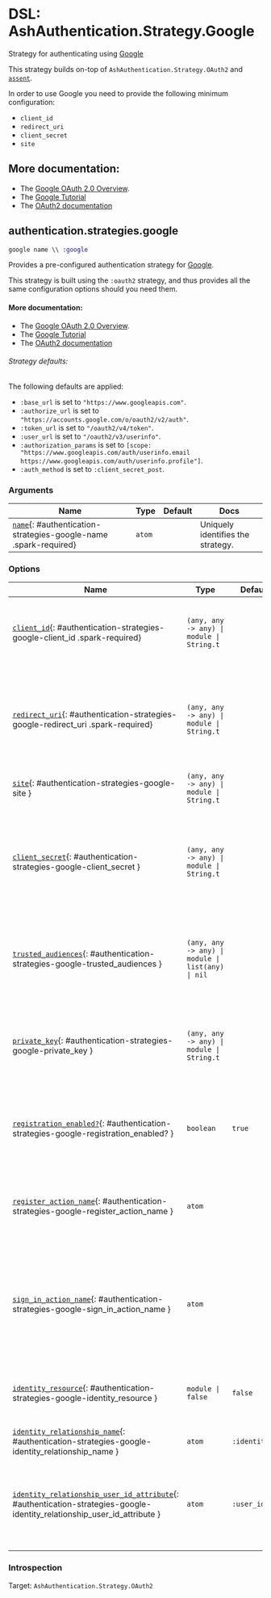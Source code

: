 <!--
This file was generated by Spark. Do not edit it by hand.
-->
# DSL: AshAuthentication.Strategy.Google

Strategy for authenticating using [Google](https://google.com)

This strategy builds on-top of `AshAuthentication.Strategy.OAuth2` and
[`assent`](https://hex.pm/packages/assent).

In order to use Google you need to provide the following minimum configuration:

  - `client_id`
  - `redirect_uri`
  - `client_secret`
  - `site`

## More documentation:
- The [Google OAuth 2.0 Overview](https://developers.google.com/identity/protocols/oauth2).
- The [Google Tutorial](/documentation/tutorial/google.md)
- The [OAuth2 documentation](`AshAuthentication.Strategy.OAuth2`)



## authentication.strategies.google
```elixir
google name \\ :google
```


Provides a pre-configured authentication strategy for [Google](https://google.com/).

This strategy is built using the `:oauth2` strategy, and thus provides all the same
configuration options should you need them.

#### More documentation:
- The [Google OAuth 2.0 Overview](https://developers.google.com/identity/protocols/oauth2).
- The [Google Tutorial](/documentation/tutorial/google.md)
- The [OAuth2 documentation](`AshAuthentication.Strategy.OAuth2`)

###### Strategy defaults:

The following defaults are applied:

* `:base_url` is set to `"https://www.googleapis.com"`.
* `:authorize_url` is set to `"https://accounts.google.com/o/oauth2/v2/auth"`.
* `:token_url` is set to `"/oauth2/v4/token"`.
* `:user_url` is set to `"/oauth2/v3/userinfo"`.
* `:authorization_params` is set to `[scope: "https://www.googleapis.com/auth/userinfo.email https://www.googleapis.com/auth/userinfo.profile"]`.
* `:auth_method` is set to `:client_secret_post`.







### Arguments

| Name | Type | Default | Docs |
|------|------|---------|------|
| [`name`](#authentication-strategies-google-name){: #authentication-strategies-google-name .spark-required} | `atom` |  | Uniquely identifies the strategy. |
### Options

| Name | Type | Default | Docs |
|------|------|---------|------|
| [`client_id`](#authentication-strategies-google-client_id){: #authentication-strategies-google-client_id .spark-required} | `(any, any -> any) \| module \| String.t` |  | The OAuth2 client ID.  Takes either a module which implements the `AshAuthentication.Secret` behaviour, a 2 arity anonymous function or a string. |
| [`redirect_uri`](#authentication-strategies-google-redirect_uri){: #authentication-strategies-google-redirect_uri .spark-required} | `(any, any -> any) \| module \| String.t` |  | The callback URI *base*. Not the whole URI back to the callback endpoint, but the URI to your `AuthPlug`. Takes either a module which implements the `AshAuthentication.Secret` behaviour, a 2 arity anonymous function or a string. |
| [`site`](#authentication-strategies-google-site){: #authentication-strategies-google-site } | `(any, any -> any) \| module \| String.t` |  | Deprecated: Use `base_url` instead. |
| [`client_secret`](#authentication-strategies-google-client_secret){: #authentication-strategies-google-client_secret } | `(any, any -> any) \| module \| String.t` |  | The OAuth2 client secret. Required if :auth_method is `:client_secret_basic`, `:client_secret_post` or `:client_secret_jwt`. Takes either a module which implements the `AshAuthentication.Secret` behaviour, a 2 arity anonymous function or a string. |
| [`trusted_audiences`](#authentication-strategies-google-trusted_audiences){: #authentication-strategies-google-trusted_audiences } | `(any, any -> any) \| module \| list(any) \| nil` |  | A list of audiences which are trusted. Takes either a module which implements the `AshAuthentication.Secret` behaviour, a 2 arity anonymous function or a string. |
| [`private_key`](#authentication-strategies-google-private_key){: #authentication-strategies-google-private_key } | `(any, any -> any) \| module \| String.t` |  | The private key to use if `:auth_method` is `:private_key_jwt`. Takes either a module which implements the `AshAuthentication.Secret` behaviour, a 2 arity anonymous function or a string. |
| [`registration_enabled?`](#authentication-strategies-google-registration_enabled?){: #authentication-strategies-google-registration_enabled? } | `boolean` | `true` | If enabled, new users will be able to register for your site when authenticating and not already present. If not, only existing users will be able to authenticate. |
| [`register_action_name`](#authentication-strategies-google-register_action_name){: #authentication-strategies-google-register_action_name } | `atom` |  | The name of the action to use to register a user, if `registration_enabled?` is `true`. Defaults to `register_with_<name>` See the "Registration and Sign-in" section of the strategy docs for more. |
| [`sign_in_action_name`](#authentication-strategies-google-sign_in_action_name){: #authentication-strategies-google-sign_in_action_name } | `atom` |  | The name of the action to use to sign in an existing user, if `sign_in_enabled?` is `true`. Defaults to `sign_in_with_<strategy>`, which is generated for you by default. See the "Registration and Sign-in" section of the strategy docs for more information. |
| [`identity_resource`](#authentication-strategies-google-identity_resource){: #authentication-strategies-google-identity_resource } | `module \| false` | `false` | The resource used to store user identities, or `false` to disable. See the User Identities section of the strategy docs for more. |
| [`identity_relationship_name`](#authentication-strategies-google-identity_relationship_name){: #authentication-strategies-google-identity_relationship_name } | `atom` | `:identities` | Name of the relationship to the provider identities resource |
| [`identity_relationship_user_id_attribute`](#authentication-strategies-google-identity_relationship_user_id_attribute){: #authentication-strategies-google-identity_relationship_user_id_attribute } | `atom` | `:user_id` | The name of the destination (user_id) attribute on your provider identity resource. Only necessary if you've changed the `user_id_attribute_name` option of the provider identity. |





### Introspection

Target: `AshAuthentication.Strategy.OAuth2`



<style type="text/css">.spark-required::after { content: "*"; color: red !important; }</style>
